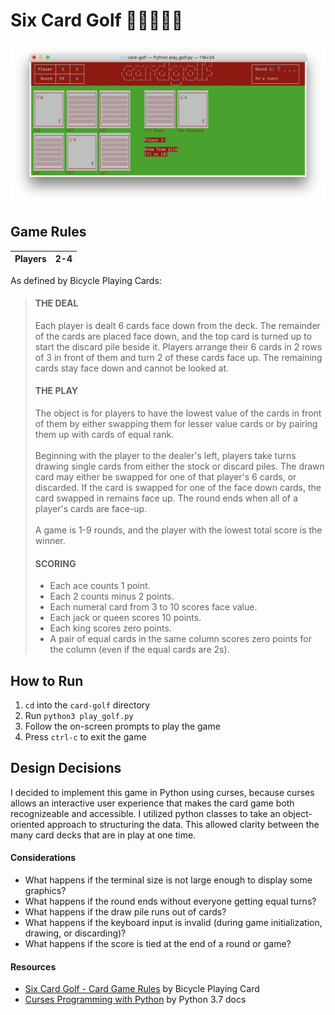 # Six Card Golf 🏌️‍♂️⛳🏌️‍♀️

![Screenshot](https://github.com/Jordan-Loeser/card-golf/blob/master/screenshot.png)

## Game Rules

| Players | 2-4 |
|---------|-----|

As defined by Bicycle Playing Cards:
> #### THE DEAL
> Each player is dealt 6 cards face down from the deck. The remainder of the cards are placed face down, and the top card is turned up to start the discard pile beside it. Players arrange their 6 cards in 2 rows of 3 in front of them and turn 2 of these cards face up. The remaining cards stay face down and cannot be looked at. 
> #### THE PLAY
> The object is for players to have the lowest value of the cards in front of them by either swapping them for lesser value cards or by pairing them up with cards of equal rank. <br><br> Beginning with the player to the dealer's left, players take turns drawing single cards from either the stock or discard piles. The drawn card may either be swapped for one of that player's 6 cards, or discarded. If the card is swapped for one of the face down cards, the card swapped in remains face up. The round ends when all of a player's cards are face-up. <br><br> A game is 1-9 rounds, and the player with the lowest total score is the winner.
> #### SCORING
> * Each ace counts 1 point.
> * Each 2 counts minus 2 points.
> * Each numeral card from 3 to 10 scores face value.
> * Each jack or queen scores 10 points.
> * Each king scores zero points.
> * A pair of equal cards in the same column scores zero points for the column (even if the equal cards are 2s).


## How to Run
1. `cd` into the `card-golf` directory
2. Run `python3 play_golf.py`
3. Follow the on-screen prompts to play the game
4. Press `ctrl-c` to exit the game

## Design Decisions

I decided to implement this game in Python using curses, because curses allows an interactive user experience that makes the card game both recognizeable and accessible. I utilized python classes to take an object-oriented approach to structuring the data. This allowed clarity between the many card decks that are in play at one time.

#### Considerations
* What happens if the terminal size is not large enough to display some graphics?
* What happens if the round ends without everyone getting equal turns?
* What happens if the draw pile runs out of cards?
* What happens if the keyboard input is invalid (during game initialization, drawing, or discarding)?
* What happens if the score is tied at the end of a round or game?

#### Resources
* [Six Card Golf - Card Game Rules](https://www.bicyclecards.com/how-to-play/six-card-golf/) by Bicycle Playing Card
* [Curses Programming with Python](https://docs.python.org/3/howto/curses.html) by Python 3.7 docs
